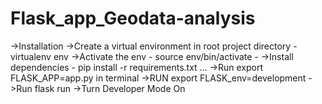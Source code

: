 # Flask_app_Geodata-analysis

->Installation 
->Create a virtual environment in root project directory - virtualenv env
->Activate the env - source env/bin/activate -
->Install dependencies - pip install -r requirements.txt ...
->Run export FLASK_APP=app.py in terminal
->RUN export FLASK_env=development
->Run flask run
->Turn Developer Mode On

